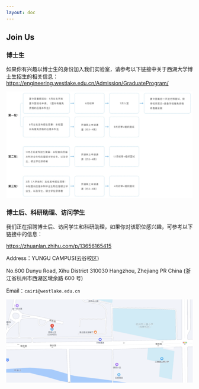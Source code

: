```yaml
---
layout: doc
---
```

## Join Us

### 博士生

如果你有兴趣以博士生的身份加入我们实验室，请参考以下链接中关于西湖大学博士生招生的相关信息：
<https://engineering.westlake.edu.cn/Admission/GraduateProgram/>

![图片](./public/image/apply.jpg)

### 博士后、科研助理、访问学生

我们正在招聘博士后、访问学生和科研助理，如果你对该职位感兴趣，可参考以下链接中的信息：

<https://zhuanlan.zhihu.com/p/13656165415>


Address：YUNGU CAMPUS(云谷校区)

No.600 Dunyu Road, Xihu District 310030 Hangzhou, Zhejiang PR China
(浙江省杭州市西湖区墩余路 600 号)

Email：`cairi@westlake.edu.cn`

![图片](./public/image/address.png)
